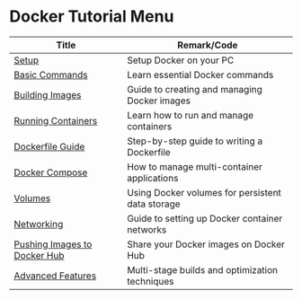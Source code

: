 # Docker Tutorial Menu

| Title | Remark/Code |
|-------|-------------|
| [Setup](https://github.com/potatoscript/docker/wiki/Setup) | Setup Docker on your PC |
| [Basic Commands](https://github.com/potatoscript/docker/wiki/Basic-Commands) | Learn essential Docker commands |
| [Building Images](https://github.com/potatoscript/docker/wiki/Building-Images) | Guide to creating and managing Docker images |
| [Running Containers](https://github.com/potatoscript/docker/wiki/Running-Containers) | Learn how to run and manage containers |
| [Dockerfile Guide](https://github.com/potatoscript/docker/wiki/Dockerfile-Guide) | Step-by-step guide to writing a Dockerfile |
| [Docker Compose](https://github.com/potatoscript/docker/wiki/Docker-Compose) | How to manage multi-container applications |
| [Volumes](https://github.com/potatoscript/docker/wiki/Volumes) | Using Docker volumes for persistent data storage |
| [Networking](https://github.com/potatoscript/docker/wiki/Networking) | Guide to setting up Docker container networks |
| [Pushing Images to Docker Hub](https://github.com/potatoscript/docker/wiki/Pushing-to-DockerHub) | Share your Docker images on Docker Hub |
| [Advanced Features](https://github.com/potatoscript/docker/wiki/Advanced-Features) | Multi-stage builds and optimization techniques |
